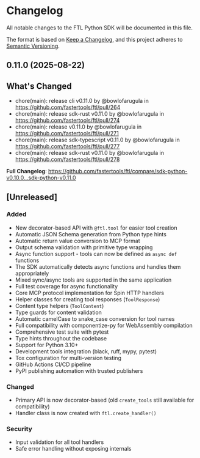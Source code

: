 # Changelog

All notable changes to the FTL Python SDK will be documented in this file.

The format is based on [Keep a Changelog](https://keepachangelog.com/en/1.0.0/),
and this project adheres to [Semantic Versioning](https://semver.org/spec/v2.0.0.html).

## 0.11.0 (2025-08-22)

## What's Changed
* chore(main): release  cli v0.11.0 by @bowlofarugula in https://github.com/fastertools/ftl/pull/264
* chore(main): release  sdk-rust v0.11.0 by @bowlofarugula in https://github.com/fastertools/ftl/pull/274
* chore(main): release  v0.11.0 by @bowlofarugula in https://github.com/fastertools/ftl/pull/271
* chore(main): release  sdk-typescript v0.11.0 by @bowlofarugula in https://github.com/fastertools/ftl/pull/277
* chore(main): release  sdk-rust v0.11.0 by @bowlofarugula in https://github.com/fastertools/ftl/pull/278


**Full Changelog**: https://github.com/fastertools/ftl/compare/sdk-python-v0.10.0...sdk-python-v0.11.0

## [Unreleased]

### Added
- New decorator-based API with `@ftl.tool` for easier tool creation
- Automatic JSON Schema generation from Python type hints
- Automatic return value conversion to MCP format
- Output schema validation with primitive type wrapping
- Async function support - tools can now be defined as `async def` functions
- The SDK automatically detects async functions and handles them appropriately
- Mixed sync/async tools are supported in the same application
- Full test coverage for async functionality
- Core MCP protocol implementation for Spin HTTP handlers
- Helper classes for creating tool responses (`ToolResponse`)
- Content type helpers (`ToolContent`)
- Type guards for content validation
- Automatic camelCase to snake_case conversion for tool names
- Full compatibility with componentize-py for WebAssembly compilation
- Comprehensive test suite with pytest
- Type hints throughout the codebase
- Support for Python 3.10+
- Development tools integration (black, ruff, mypy, pytest)
- Tox configuration for multi-version testing
- GitHub Actions CI/CD pipeline
- PyPI publishing automation with trusted publishers

### Changed
- Primary API is now decorator-based (old `create_tools` still available for compatibility)
- Handler class is now created with `ftl.create_handler()`

### Security
- Input validation for all tool handlers
- Safe error handling without exposing internals
